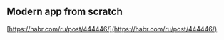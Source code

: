 ## Modern app from scratch ##

[https://habr.com/ru/post/444446/](https://habr.com/ru/post/444446/)
